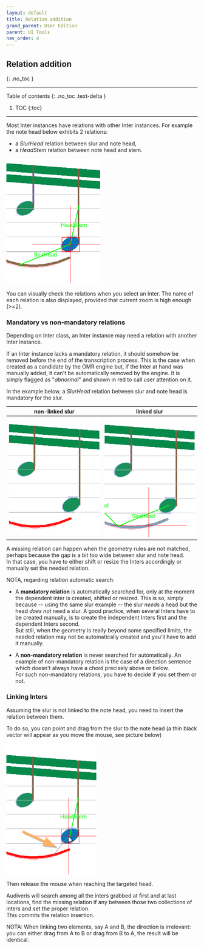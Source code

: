 ```yaml
---
layout: default
title: Relation addition
grand_parent: User Edition
parent: UI Tools
nav_order: 4
---
```

## Relation addition
{: .no_toc }

---
Table of contents
{: .no_toc .text-delta }

1. TOC
{:toc}
---

Most Inter instances have relations with other Inter instances.
For example the note head below exhibits 2 relations:
- a _SlurHead_ relation between slur and note head,
- a _HeadStem_ relation between note head and stem.

![](../assets/images/note_with_relations.png)

You can visually check the relations when you select an Inter.
The name of each relation is also displayed, provided that current zoom is high enough (>=2).


### Mandatory vs non-mandatory relations

Depending on Inter class, an Inter instance may need a relation with another Inter instance.

If an Inter instance lacks a mandatory relation, it should somehow be removed before the end of
the transcription process.
This is the case when created as a candidate by the OMR engine but, if the Inter at hand was
manually added, it can't be automatically removed by the engine.
It is simply flagged as "_abnormal_" and shown in red to call user attention on it.


In the example below, a _SlurHead_ relation between slur and note head is mandatory for the slur.

| non-linked slur | linked slur |
| --- | --- |
| ![](../assets/images/non_linked_slur.png) | ![](../assets/images/linked_slur.png) |

A missing relation can happen when the geometry rules are not matched, perhaps because the gap
is a bit too wide between slur and note head.   
In that case, you have to either shift or resize the Inters accordingly or manually set the
needed relation.

NOTA, regarding relation automatic search:
* A **mandatory relation** is automatically searched for, only at the moment the dependent
inter is created, shifted or resized.
This is so, simply because -- using the same slur example -- the slur _needs_ a head
but the head _does not_ need a slur.
A good practice, when several Inters have to be created manually, is to create the independent
Inters first and the dependent Inters second.  
But still, when the geometry is really beyond some specified limits, the needed relation may not be
automatically created and you'll have to add it manually.

* A **non-mandatory relation** is never searched for automatically.
An example of non-mandatory relation is the case of a direction sentence which doesn't always
have a chord precisely above or below.  
For such non-mandatory relations, you have to decide if you set them or not.

### Linking Inters

Assuming the slur is not linked to the note head, you need to insert the relation between them.

To do so, you can point and drag from the slur to the note head (a thin black vector will
appear as you move the mouse, see picture below)

![](../assets/images/linking_slur.png)

Then release the mouse when reaching the targeted head.

Audiveris will search among all the inters grabbed at first and at last locations, find the
missing relation if any between those two collections of inters and set the proper relation.  
This commits the relation insertion.

NOTA: When linking two elements, say A and B, the direction is irrelevant:
you can either drag from A to B or drag from B to A, the result will be identical.  
